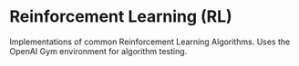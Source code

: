 # Reinforcement Learning (RL)
Implementations of common Reinforcement Learning Algorithms. Uses the OpenAI Gym environment for algorithm testing.
